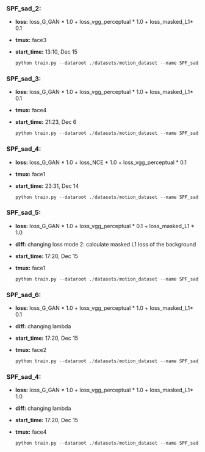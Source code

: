 ### SPF_sad_2: 

- **loss:** loss_G_GAN * 1.0 + loss_vgg_perceptual * 1.0 + loss_masked_L1* 0.1

- **tmux:** face3

- **start_time:** 13:10, Dec 15

  ```python
  python train.py --dataroot ./datasets/motion_dataset --name SPF_sad_2 --CUT_mode CUT --gpu_ids 5 --display_id -1 --dataset_mode masked --lambda_NCE 0 --mask_start 17 --mask_end 68 --loss_mode 1
  ```

  

### SPF_sad_3: 

- **loss:** loss_G_GAN * 1.0 + loss_vgg_perceptual * 1.0 + loss_masked_L1* 0.1

- **tmux:** face4

- **start_time:** 21:23, Dec 6

  ```python
  python train.py --dataroot ./datasets/motion_dataset --name SPF_sad_3 --CUT_mode CUT --gpu_ids 2 --display_id -1 --dataset_mode masked --lambda_NCE 0 --loss_mode 1
  ```

  

### SPF_sad_4: 

- **loss:** loss_G_GAN * 1.0  + loss_NCE * 1.0 + loss_vgg_perceptual * 0.1

- **tmux:** face1

- **start_time:** 23:31, Dec 14

  ```python
  python train.py --dataroot ./datasets/motion_dataset --name SPF_sad_4 --CUT_mode CUT --gpu_ids 3 --display_id -1 --dataset_mode masked --lambda_VGG_perceptual 0.1 --lambda_L1_masked 0 --mask_start 17 --mask_end 68 --loss_mode 2
  ```

  

### SPF_sad_5: 

- **loss:** loss_G_GAN * 1.0 + loss_vgg_perceptual * 0.1  + loss_masked_L1 * 1.0

- **diff:** changing loss mode 2: calculate masked L1 loss of the background 

- **start_time:** 17:20, Dec 15

- **tmux:** face1

  ```python
  python train.py --dataroot ./datasets/motion_dataset --name SPF_sad_5 --CUT_mode CUT --gpu_ids 4 --display_id -1 --dataset_mode masked --lambda_VGG_perceptual 0.1 --lambda_L1_masked 1.0 --lambda_NCE 0 --mask_start 17 --mask_end 68 --loss_mode 2
  ```

  

### SPF_sad_6: 

- **loss:** loss_G_GAN * 1.0 + loss_vgg_perceptual * 1.0 + loss_masked_L1* 0.1

- **diff:** changing lambda

- **start_time:** 17:20, Dec 15

- **tmux:** face2

  ```python
  python train.py --dataroot ./datasets/motion_dataset --name SPF_sad_6 --CUT_mode CUT --gpu_ids 5 --display_id -1 --dataset_mode masked --lambda_NCE 0 --mask_start 17 --mask_end 68 --loss_mode 2
  ```

  

### SPF_sad_4: 

- **loss:** loss_G_GAN * 1.0 + loss_vgg_perceptual * 1.0 + loss_masked_L1* 1.0

- **diff:** changing lambda

- **start_time:** 17:20, Dec 15

- **tmux:** face4

  ```python
  python train.py --dataroot ./datasets/motion_dataset --name SPF_sad_7 --CUT_mode CUT --gpu_ids 6 --display_id -1 --dataset_mode masked --lambda_NCE 0 --lambda_L1_masked 1.0 --mask_start 17 --mask_end 68 --loss_mode 2
  ```

  

